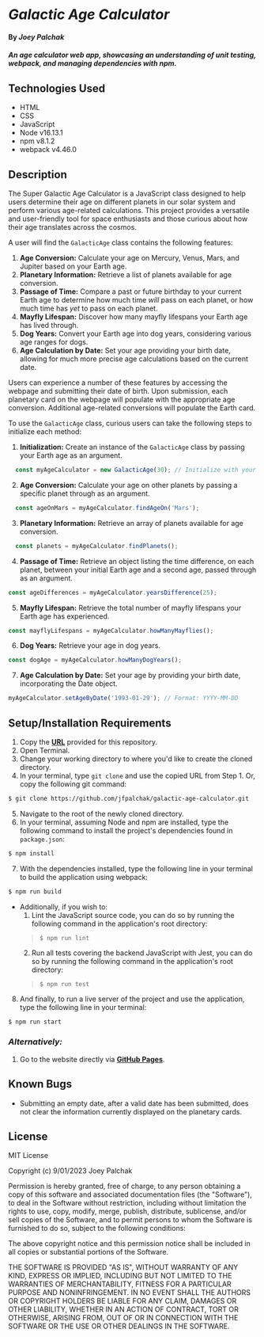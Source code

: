 # _Galactic Age Calculator_

#### By _**Joey Palchak**_

#### _An age calculator web app, showcasing an understanding of unit testing, webpack, and managing dependencies with npm._

## Technologies Used

* HTML
* CSS
* JavaScript
* Node v16.13.1
* npm v8.1.2
* webpack v4.46.0

## Description

The Super Galactic Age Calculator is a JavaScript class designed to help users determine their age on different planets in our solar system and perform various age-related calculations. This project provides a versatile and user-friendly tool for space enthusiasts and those curious about how their age translates across the cosmos.

A user will find the `GalacticAge` class contains the following features:
1. **Age Conversion:** Calculate your age on Mercury, Venus, Mars, and Jupiter based on your Earth age.
2. **Planetary Information:** Retrieve a list of planets available for age conversion.
3. **Passage of Time:** Compare a past or future birthday to your current Earth age to determine how much time _will_ pass on each planet, or how much time has _yet_ to pass on each planet.
4. **Mayfly Lifespan:** Discover how many mayfly lifespans your Earth age has lived through.
5. **Dog Years:** Convert your Earth age into dog years, considering various age ranges for dogs.
6. **Age Calculation by Date:** Set your age providing your birth date, allowing for much more precise age calculations based on the current date.

Users can experience a number of these features by accessing the webpage and submitting their date of birth. Upon submission, each planetary card on the webpage will populate with the appropriate age conversion. Additional age-related conversions will populate the Earth card.

To use the `GalacticAge` class, curious users can take the following steps to initialize each method:

1. **Initialization:** Create an instance of the `GalacticAge` class by passing your Earth age as an argument.
```javascript
  const myAgeCalculator = new GalacticAge(30); // Initialize with your Earth age (e.g., 30 years)
```
2. **Age Conversion:** Calculate your age on other planets by passing a specific planet through as an argument.
```javascript
  const ageOnMars = myAgeCalculator.findAgeOn('Mars');
```
3. **Planetary Information:** Retrieve an array of planets available for age conversion.
```javascript
  const planets = myAgeCalculator.findPlanets();
```
4. **Passage of Time:** Retrieve an object listing the time difference, on each planet, between your initial Earth age and a second age, passed through as an argument.
```javascript
const ageDifferences = myAgeCalculator.yearsDifference(25);
```
5. **Mayfly Lifespan:** Retrieve the total number of mayfly lifespans your Earth age has experienced.
```javascript
const mayflyLifespans = myAgeCalculator.howManyMayflies();
```
6. **Dog Years:** Retrieve your age in dog years.
```javascript
const dogAge = myAgeCalculator.howManyDogYears();
```
7. **Age Calculation by Date:** Set your age by providing your birth date, incorporating the Date object.
```javascript
myAgeCalculator.setAgeByDate('1993-01-29'); // Format: YYYY-MM-DD
```

## Setup/Installation Requirements

1. Copy the **[URL](https://github.com/jfpalchak/galactic-age-calculator.git)** provided for this repository.
2. Open Terminal.
3. Change your working directory to where you'd like to create the cloned directory.
4. In your terminal, type `git clone` and use the copied URL from Step 1. Or, copy the following git command:
```bash
$ git clone https://github.com/jfpalchak/galactic-age-calculator.git
```
5. Navigate to the root of the newly cloned directory.
6. In your terminal, assuming Node and npm are installed, type the following command to install the project's dependencies found in `package.json`:
```bash
$ npm install
```
7. With the dependencies installed, type the following line in your terminal to build the application using webpack:
```bash
$ npm run build
```
  * Additionally, if you wish to:
    1. Lint the JavaScript source code, you can do so by running the following command in the application's root directory: 
    > `$ npm run lint`
    2. Run all tests covering the backend JavaScript with Jest, you can do so by running the following command in the application's root directory: 
    > `$ npm run test`
    
8. And finally, to run a live server of the project and use the application, type the following line in your terminal:
```bash
$ npm run start
```

### _Alternatively:_

1. Go to the website directly via **[GitHub Pages](https://jfpalchak.github.io/galactic-age-calculator/)**.

## Known Bugs

* Submitting an empty date, after a valid date has been submitted, does not clear the information currently displayed on the planetary cards.

## License

MIT License

Copyright (c) 9/01/2023 Joey Palchak

Permission is hereby granted, free of charge, to any person obtaining a copy of this software and associated documentation files (the "Software"), to deal in the Software without restriction, including without limitation the rights to use, copy, modify, merge, publish, distribute, sublicense, and/or sell copies of the Software, and to permit persons to whom the Software is furnished to do so, subject to the following conditions:  

The above copyright notice and this permission notice shall be included in all copies or substantial portions of the Software.  

THE SOFTWARE IS PROVIDED "AS IS", WITHOUT WARRANTY OF ANY KIND, EXPRESS OR IMPLIED, INCLUDING BUT NOT LIMITED TO THE WARRANTIES OF MERCHANTABILITY, FITNESS FOR A PARTICULAR PURPOSE AND NONINFRINGEMENT. IN NO EVENT SHALL THE AUTHORS OR COPYRIGHT HOLDERS BE LIABLE FOR ANY CLAIM, DAMAGES OR OTHER LIABILITY, WHETHER IN AN ACTION OF CONTRACT, TORT OR OTHERWISE, ARISING FROM, OUT OF OR IN CONNECTION WITH THE SOFTWARE OR THE USE OR OTHER DEALINGS IN THE SOFTWARE.